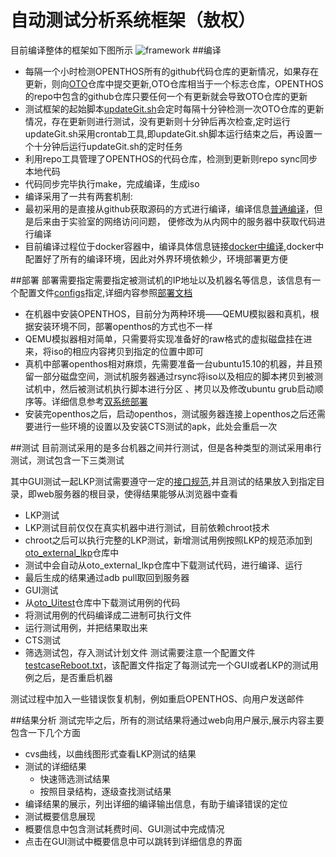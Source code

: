 # 自动测试分析系统框架（敖权）
目前编译整体的框架如下图所示
![framework](https://github.com/openthos/oto_external_lkp/raw/master/doc/images/testFramework1.png)
##编译 
* 每隔一个小时检测OPENTHOS所有的github代码仓库的更新情况，如果存在更新，则向[OTO](https://github.com/openthos/OTO)仓库中提交更新,OTO仓库相当于一个标志仓库，OPENTHOS的repo中包含的github仓库只要任何一个有更新就会导致OTO仓库的更新
* 测试框架的起始脚本[updateGit.sh](https://github.com/openthos/testing-analysis/blob/master/auto-testing-script/kernelci-analysis/updateGIT.sh)会定时每隔十分钟检测一次OTO仓库的更新情况，存在更新则进行测试，没有更新则十分钟后再次检查,定时运行updateGit.sh采用crontab工具,即updateGit.sh脚本运行结束之后，再设置一个十分钟后运行updateGit.sh的定时任务
* 利用repo工具管理了OPENTHOS的代码仓库，检测到更新则repo sync同步本地代码
* 代码同步完毕执行make，完成编译，生成iso 
* 编译采用了一共有两套机制: 
 * 最初采用的是直接从github获取源码的方式进行编译，编译信息[普通编译](https://github.com/openthos/oto_external_lkp/blob/master/doc/compiler/git.md)，但是后来由于实验室的网络访问问题，
便修改为从内网中的服务器中获取代码进行编译
 * 目前编译过程位于docker容器中，编译具体信息链接[docker中编译](https://github.com/openthos/oto_external_lkp/blob/master/doc/compiler/docker.md),docker中配置好了所有的编译环境，因此对外界环境依赖少，环境部署更方便

##部署
部署需要指定需要指定被测试机的IP地址以及机器名等信息，该信息有一个配置文件[configs](https://github.com/openthos/testing-analysis/blob/master/auto-testing-script/cts-autotest/configs)指定,详细内容参照[部署文档](https://github.com/openthos/testing-analysis/blob/master/auto-testing-script/README.md)
* 在机器中安装OPENTHOS，目前分为两种环境——QEMU模拟器和真机，根据安装环境不同，部署openthos的方式也不一样
 * QEMU模拟器相对简单，只需要将实现准备好的raw格式的虚拟磁盘挂在进来，将iso的相应内容拷贝到指定的位置中即可
 * 真机中部署openthos相对麻烦，先需要准备一台ubuntu15.10的机器，并且预留一部分磁盘空间，测试机服务器通过rsync将iso以及相应的脚本拷贝到被测试机中，然后被测试机执行脚本进行分区
、拷贝以及修改ubuntu grub启动顺序等。详细信息参考[双系统部署](https://github.com/openthos/oto_external_lkp/blob/master/doc/deploy/pair.md)
* 安装完openthos之后，启动openthos，测试服务器连接上openthos之后还需要进行一些环境的设置以及安装CTS测试的apk，此处会重启一次
 
##测试 
目前测试采用的是多台机器之间并行测试，但是各种类型的测试采用串行测试，测试包含一下三类测试

其中GUI测试一起LKP测试需要遵守一定的[接口规范](https://github.com/openthos/testing-analysis/blob/master/auto-testing-script/kernelci-analysis/testcasereadme.md),并且测试的结果放入到指定目录，即web服务器的根目录，使得结果能够从浏览器中查看
* LKP测试
 * LKP测试目前仅仅在真实机器中进行测试，目前依赖chroot技术  
 * chroot之后可以执行完整的LKP测试，新增测试用例按照LKP的规范添加到[oto_external_lkp](https://github.com/openthos/oto_external_lkp)仓库中  
 * 测试中会自动从oto_external_lkp仓库中下载测试代码，进行编译、运行
 * 最后生成的结果通过adb pull取回到服务器
* GUI测试  
 * 从[oto_Uitest](https://github.com/openthos/oto_Uitest)仓库中下载测试用例的代码
 * 将测试用例的代码编译成二进制可执行文件
 * 运行测试用例，并把结果取出来
* CTS测试  
 * 筛选测试包，存入测试计划文件
测试需要注意一个配置文件[testcaseReboot.txt](https://github.com/openthos/testing-analysis/blob/master/auto-testing-script/cts-autotest/testcaseReboot.txt)，该配置文件指定了每测试完一个GUI或者LKP的测试用例之后，是否重启机器  

测试过程中加入一些错误恢复机制，例如重启OPENTHOS、向用户发送邮件

##结果分析
测试完毕之后，所有的测试结果将通过web向用户展示,展示内容主要包含一下几个方面
* cvs曲线，以曲线图形式查看LKP测试的结果
* 测试的详细结果 
  * 快速筛选测试结果
  * 按照目录结构，逐级查找测试结果
* 编译结果的展示，列出详细的编译输出信息，有助于编译错误的定位
* 测试概要信息展现
 * 概要信息中包含测试耗费时间、GUI测试中完成情况
 * 点击在GUI测试中概要信息中可以跳转到详细信息的界面
